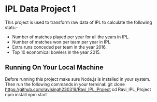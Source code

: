 # IPL Data Project 1
This project is used to transform raw data of IPL to calculate the following stats:-

* Number of matches played per year for all the years in IPL.
* Number of matches won per team per year in IPL.
* Extra runs conceded per team in the year 2016.
* Top 10 economical bowlers in the year 2015.

## Running On Your Local Machine
Before running this project make sure Node.js is installed in your system.
Then run the following commands in your terminal:
    git clone https://github.com/ravisingh230319/Ravi_IPL_Project
    cd Ravi_IPL_Project
    npm install
    npm start
